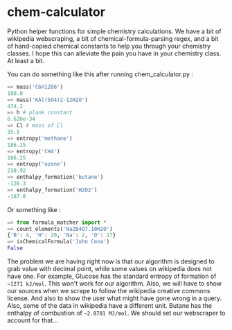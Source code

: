 # chem-calculator

Python helper functions for simple chemistry calculations. We have a bit of wikipedia webscraping, a bit of chemical-formula-parsing regex, and a bit of hand-copied chemical constants to help you through your chemistry classes. I hope this can alleviate the pain you have in your chemistry class. At least a bit.

You can do something like this after running chem_calculator.py :
```python
=> mass('C6H12O6')
180.0
=> mass('KAl(SO4)2·12H2O')
474.2
=> h # plank constant
6.626e-34
=> Cl # mass of Cl
35.5
=> entropy('methane')
186.25
=> entropy('CH4')
186.25
=> entropy('ozone')
238.92
=> enthalpy_formation('butane')
-126.3
=> enthalpy_formation('H2O2')
-187.8
```

Or something like :

```python
=> from formula_matcher import *
=> count_elements('Na2B4O7.10H2O')
{'B': 4, 'H': 20, 'Na': 2, 'O': 17}
=> isChemicalFormula('John Cena')
False
```

The problem we are having right now is that our algorithm is designed to grab value with decimal point, while some values on wikipedia does not have one. For example, Glucose has the standard entropy of formation of `−1271 kJ/mol`. This won't work for our algorithm. Also, we will have to show our sources when we scrape to follow the wikipedia creative commons license. And also to show the user what might have gone wrong in a query. Also, some of the data in wikipedia have a different unit. Butane has the enthalpy of combustion of `−2.8781 MJ/mol`. We should set our webscraper to account for that...